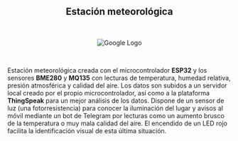 **<div align="center">Estación meteorológica</div>**
-------------

<br/>

<p align="center"><img src="http://drive.google.com/uc?export=view&id=1CCsWAGHXle8UsT4V-PWq-cXUSE_hGxUf" alt="Google Logo"></p>

<br/>

Estación meteorológica creada con el microcontrolador **ESP32** y los sensores **BME280**  y **MQ135** con lecturas de temperatura, humedad relativa, presión atmosférica y calidad del aire. Los datos son subidos a un servidor local creado por el propio microcontrolador, así como a la plataforma **ThingSpeak** para un mejor análisis de los datos. Dispone de un sensor de luz (una fotorresistencia) para conocer la iluminación del lugar y avisos al móvil mediante un bot de Telegram por lecturas como un aumento brusco de la temperatura o muy mala calidad del aire. El encendido de un LED rojo facilita la identificación visual de esta última situación.
